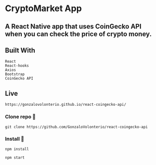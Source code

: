# CryptoMarket App


## A React Native app that uses CoinGecko API when you can check the price of crypto money.

## Built With
 ```
React
React-hooks
Axios
Bootstrap
CoinGecko API
```

## Live
```
https://gonzalovolonterio.github.io/react-coingecko-api/
```

### Clone repo 🔧

```
git clone https://github.com/GonzaloVolonterio/react-coingecko-api
```

### Install 🔧

```
npm install
```

```
npm start
```




